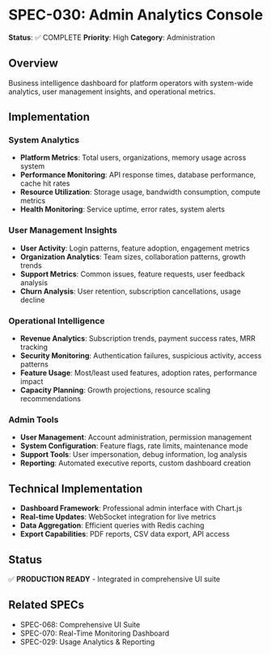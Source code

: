 # SPEC-030: Admin Analytics Console

**Status**: ✅ COMPLETE
**Priority**: High
**Category**: Administration

## Overview

Business intelligence dashboard for platform operators with system-wide analytics, user management insights, and operational metrics.

## Implementation

### System Analytics
- **Platform Metrics**: Total users, organizations, memory usage across system
- **Performance Monitoring**: API response times, database performance, cache hit rates
- **Resource Utilization**: Storage usage, bandwidth consumption, compute metrics
- **Health Monitoring**: Service uptime, error rates, system alerts

### User Management Insights
- **User Activity**: Login patterns, feature adoption, engagement metrics
- **Organization Analytics**: Team sizes, collaboration patterns, growth trends
- **Support Metrics**: Common issues, feature requests, user feedback analysis
- **Churn Analysis**: User retention, subscription cancellations, usage decline

### Operational Intelligence
- **Revenue Analytics**: Subscription trends, payment success rates, MRR tracking
- **Security Monitoring**: Authentication failures, suspicious activity, access patterns
- **Feature Usage**: Most/least used features, adoption rates, performance impact
- **Capacity Planning**: Growth projections, resource scaling recommendations

### Admin Tools
- **User Management**: Account administration, permission management
- **System Configuration**: Feature flags, rate limits, maintenance mode
- **Support Tools**: User impersonation, debug information, log analysis
- **Reporting**: Automated executive reports, custom dashboard creation

## Technical Implementation

- **Dashboard Framework**: Professional admin interface with Chart.js
- **Real-time Updates**: WebSocket integration for live metrics
- **Data Aggregation**: Efficient queries with Redis caching
- **Export Capabilities**: PDF reports, CSV data export, API access

## Status

✅ **PRODUCTION READY** - Integrated in comprehensive UI suite

## Related SPECs

- SPEC-068: Comprehensive UI Suite
- SPEC-070: Real-Time Monitoring Dashboard
- SPEC-029: Usage Analytics & Reporting
